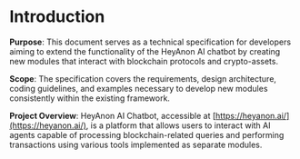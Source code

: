 # Introduction

**Purpose**: This document serves as a technical specification for developers aiming to extend the functionality of the HeyAnon AI chatbot by creating new modules that interact with blockchain protocols and crypto-assets.

**Scope**: The specification covers the requirements, design architecture, coding guidelines, and examples necessary to develop new modules consistently within the existing framework.

**Project Overview**: HeyAnon AI Chatbot, accessible at [https://heyanon.ai/](https://heyanon.ai/), is a platform that allows users to interact with AI agents capable of processing blockchain-related queries and performing transactions using various tools implemented as separate modules.
